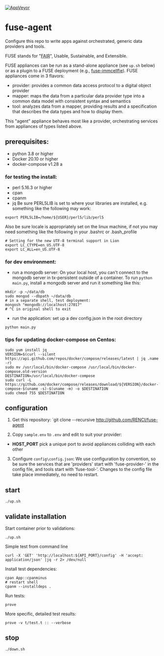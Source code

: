[![AppVeyor](https://img.shields.io/docker/cloud/build/txscience/fuse-agent?style=plastic)](https://hub.docker.com/repository/docker/txscience/fuse-agent/builds)

# fuse-agent

Configure this repo to write apps against orchestrated, generic data providers and tools.

FUSE stands for "[FAIR](https://www.go-fair.org/)", Usable, Sustainable, and Extensible.

FUSE appliances can be run as a stand-alone appliance (see `up.sh` below) or as a plugin to a FUSE deployment (e.g., [fuse-immcellfie](http://github.com/RENCI/fuse-immcellfie)). FUSE appliances come in 3 flavors:
* provider: provides a common data access protocol to a digital object provider
* mapper: maps the data from a particular data provider type into a common data model with consistent syntax and semantics
* tool: analyzes data from a mapper, providing results and a specification that describes the data types and how to display them.

This "agent" appliance behaves most like a provider, orchestrating services from appliances of types listed above.

## prerequisites:
* python 3.8 or higher
* Docker 20.10 or higher
* docker-compose v1.28 a
### for testing the install:
* perl 5.16.3 or higher
* cpan
* cpanm
* jq
Be sure PERL5LIB is set to where your libraries are installed, e.g. something like the following may work:
```
export PERL5LIB=/home/${USER}/perl5/lib/perl5
```
Also be sure locale is appropriately set on the linux machine, if not you may need something like the following in your .bashrc or .bash_profile
```
# Setting for the new UTF-8 terminal support in Lion
export LC_CTYPE=en_US.UTF-8
export LC_ALL=en_US.UTF-8
```

### for dev environment:
* run a mongodb server:
On your local host, you can't connect to the mongodb server in tx-persistent outside of a container.
To run `python main.py`, install a mongodb server and run it something like this:
```
mkdir -p ~/data/db
sudo mongod --dbpath ~/data/db
# in a separate shell, test deployment:
mongosh "mongodb://localhost:27017"
# ^C in original shell to exit

```
* run the application:
set up a dev config.json in the root directory
```
python main.py
```

### tips for updating docker-compose on Centos:

```
sudo yum install jq
VERSION=$(curl --silent https://api.github.com/repos/docker/compose/releases/latest | jq .name -r)
sudo mv /usr/local/bin/docker-compose /usr/local/bin/docker-compose.old-version
DESTINATION=/usr/local/bin/docker-compose
sudo curl -L https://github.com/docker/compose/releases/download/${VERSION}/docker-compose-$(uname -s)-$(uname -m) -o $DESTINATION
sudo chmod 755 $DESTINATION
```

## configuration

1. Get this repository:
`git clone --recursive http://github.com/RENCI/fuse-agent

2. Copy `sample.env` to `.env` and edit to suit your provider:
* __HOST_PORT__ pick a unique port to avoid appliances colliding with each other


3. Configure `config\config.json`: We use configuration by convention, so be sure the services that are 'providers' start with 'fuse-provider-' in the config file, and tools start with 'fuse-tool-'. Changes to the config file take place immediately, no need to restart.

## start
```
./up.sh
```

## validate installation

Start container prior to validations:
```
./up.sh
```
Simple test from command line

```
curl -X 'GET' 'http://localhost:${API_PORT}/config' -H 'accept: application/json' |jq -r 2> /dev/null
```
Install test dependencies:
```
cpan App::cpanminus
# restart shell
cpanm --installdeps .

```
Run tests:
```
prove
```
More specific, detailed test results:
```
prove -v t/test.t :: --verbose
```

## stop
```
./down.sh
```
